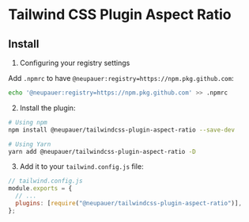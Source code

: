 # Tailwind CSS Plugin Aspect Ratio

## Install

1. Configuring your registry settings

Add `.npmrc` to have `@neupauer:registry=https://npm.pkg.github.com`:

```bash
echo '@neupauer:registry=https://npm.pkg.github.com' >> .npmrc
```

2. Install the plugin:

```bash
# Using npm
npm install @neupauer/tailwindcss-plugin-aspect-ratio --save-dev

# Using Yarn
yarn add @neupauer/tailwindcss-plugin-aspect-ratio -D
```

3. Add it to your `tailwind.config.js` file:

```js
// tailwind.config.js
module.exports = {
  // ...
  plugins: [require("@neupauer/tailwindcss-plugin-aspect-ratio")],
};
```
